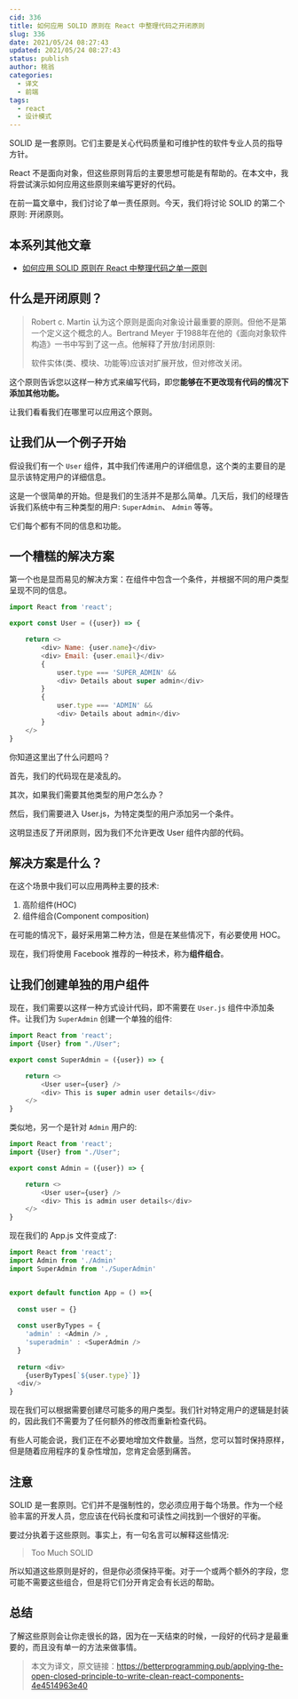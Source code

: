 ```yaml
---
cid: 336
title: 如何应用 SOLID 原则在 React 中整理代码之开闭原则
slug: 336
date: 2021/05/24 08:27:43
updated: 2021/05/24 08:27:43
status: publish
author: 桃翁
categories: 
  - 译文
  - 前端
tags: 
  - react
  - 设计模式
---
```



SOLID 是一套原则。它们主要是关心代码质量和可维护性的软件专业人员的指导方针。

React 不是面向对象，但这些原则背后的主要思想可能是有帮助的。在本文中，我将尝试演示如何应用这些原则来编写更好的代码。

在前一篇文章中，我们讨论了单一责任原则。今天，我们将讨论 SOLID 的第二个原则: 开闭原则。

## 本系列其他文章

- [如何应用 SOLID 原则在 React 中整理代码之单一原则](https://mp.weixin.qq.com/s/oOcoy5rJwqH939MIOrgaiA)

## 什么是开闭原则？

> Robert c. Martin 认为这个原则是面向对象设计最重要的原则。但他不是第一个定义这个概念的人。Bertrand Meyer 于1988年在他的《面向对象软件构造》一书中写到了这一点。他解释了开放/封闭原则:
>
> 软件实体(类、模块、功能等)应该对扩展开放，但对修改关闭。

这个原则告诉您以这样一种方式来编写代码，即您**能够在不更改现有代码的情况下添加其他功能。**

让我们看看我们在哪里可以应用这个原则。

## 让我们从一个例子开始

假设我们有一个 `User` 组件，其中我们传递用户的详细信息，这个类的主要目的是显示该特定用户的详细信息。

这是一个很简单的开始。但是我们的生活并不是那么简单。几天后，我们的经理告诉我们系统中有三种类型的用户: `SuperAdmin`、 `Admin` 等等。

它们每个都有不同的信息和功能。

## 一个糟糕的解决方案

第一个也是显而易见的解决方案：在组件中包含一个条件，并根据不同的用户类型呈现不同的信息。

```javascript
import React from 'react';

export const User = ({user}) => {

    return <>
        <div> Name: {user.name}</div>
        <div> Email: {user.email}</div>
        {
            user.type === 'SUPER_ADMIN' &&
            <div> Details about super admin</div>
        }
        {
            user.type === 'ADMIN' &&
            <div> Details about admin</div>
        }
    </>
}
```

你知道这里出了什么问题吗？

首先，我们的代码现在是凌乱的。

其次，如果我们需要其他类型的用户怎么办？

然后，我们需要进入 User.js，为特定类型的用户添加另一个条件。

这明显违反了开闭原则，因为我们不允许更改 User 组件内部的代码。

## 解决方案是什么？

在这个场景中我们可以应用两种主要的技术:

1. 高阶组件(HOC)
2. 组件组合(Component composition)

在可能的情况下，最好采用第二种方法，但是在某些情况下，有必要使用 HOC。

现在，我们将使用 Facebook 推荐的一种技术，称为**组件组合**。

## 让我们创建单独的用户组件

现在，我们需要以这样一种方式设计代码，即不需要在 `User.js` 组件中添加条件。让我们为 `SuperAdmin` 创建一个单独的组件:

```javascript
import React from 'react';
import {User} from "./User";

export const SuperAdmin = ({user}) => {

    return <>
        <User user={user} />
        <div> This is super admin user details</div>
    </>
}
```

类似地，另一个是针对 `Admin` 用户的:

```javascript
import React from 'react';
import {User} from "./User";

export const Admin = ({user}) => {

    return <>
        <User user={user} />
        <div> This is admin user details</div>
    </>
}
```

现在我们的 App.js 文件变成了:

```javascript
import React from 'react';
import Admin from './Admin'
import SuperAdmin from './SuperAdmin'


export default function App = () =>{
  
  const user = {}
  
  const userByTypes = {
    'admin' : <Admin /> ,
    'superadmin' : <SuperAdmin />
  }
  
  return <div>
    {userByTypes[`${user.type}`]}
  <div/>
}
```

现在我们可以根据需要创建尽可能多的用户类型。我们针对特定用户的逻辑是封装的，因此我们不需要为了任何额外的修改而重新检查代码。

有些人可能会说，我们正在不必要地增加文件数量。当然，您可以暂时保持原样，但是随着应用程序的复杂性增加，您肯定会感到痛苦。

## 注意

SOLID 是一套原则。它们并不是强制性的，您必须应用于每个场景。作为一个经验丰富的开发人员，您应该在代码长度和可读性之间找到一个很好的平衡。

要过分执着于这些原则。事实上，有一句名言可以解释这些情况:

> Too Much SOLID

所以知道这些原则是好的，但是你必须保持平衡。对于一个或两个额外的字段，您可能不需要这些组合，但是将它们分开肯定会有长远的帮助。

## 总结

了解这些原则会让你走很长的路，因为在一天结束的时候，一段好的代码才是最重要的，而且没有单一的方法来做事情。

> 本文为译文，原文链接：https://betterprogramming.pub/applying-the-open-closed-principle-to-write-clean-react-components-4e4514963e40



